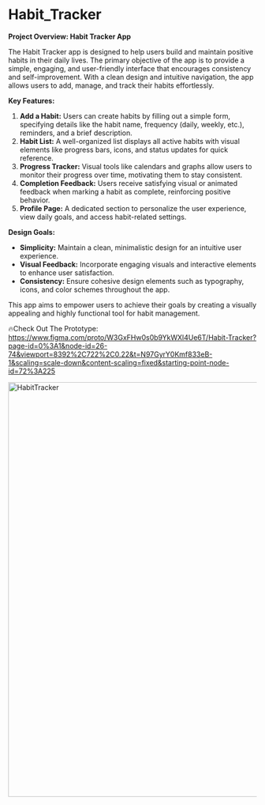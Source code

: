 # Habit_Tracker
**Project Overview: Habit Tracker App**

The Habit Tracker app is designed to help users build and maintain positive habits in their daily lives. The primary objective of the app is to provide a simple, engaging, and user-friendly interface that encourages consistency and self-improvement. With a clean design and intuitive navigation, the app allows users to add, manage, and track their habits effortlessly.

**Key Features:**
1. **Add a Habit:** Users can create habits by filling out a simple form, specifying details like the habit name, frequency (daily, weekly, etc.), reminders, and a brief description.
2. **Habit List:** A well-organized list displays all active habits with visual elements like progress bars, icons, and status updates for quick reference.
3. **Progress Tracker:** Visual tools like calendars and graphs allow users to monitor their progress over time, motivating them to stay consistent.
4. **Completion Feedback:** Users receive satisfying visual or animated feedback when marking a habit as complete, reinforcing positive behavior.
5. **Profile Page:** A dedicated section to personalize the user experience, view daily goals, and access habit-related settings.

**Design Goals:**
- **Simplicity:** Maintain a clean, minimalistic design for an intuitive user experience.
- **Visual Feedback:** Incorporate engaging visuals and interactive elements to enhance user satisfaction.
- **Consistency:** Ensure cohesive design elements such as typography, icons, and color schemes throughout the app.

This app aims to empower users to achieve their goals by creating a visually appealing and highly functional tool for habit management.

🔥Check Out The Prototype: https://www.figma.com/proto/W3GxFHw0s0b9YkWXl4Ue6T/Habit-Tracker?page-id=0%3A1&node-id=26-74&viewport=8392%2C722%2C0.22&t=N97GyrY0Kmf833eB-1&scaling=scale-down&content-scaling=fixed&starting-point-node-id=72%3A225

<img width="839" alt="HabitTracker" src="https://github.com/user-attachments/assets/87650624-e65a-42db-a90e-7193f8385b60" />
